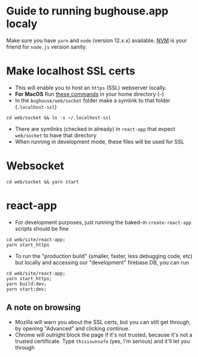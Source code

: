 # Guide to running bughouse.app localy
Make sure you have `yarn` and `node` (version 12.x.x) available.  [NVM](https://github.com/nvm-sh/nvm) is your friend for `node.js` version sanity.

# Make localhost SSL certs
* This will enable you to host an `https` (SSL) webserver locally.
* **For MacOS** Run [these commands](https://github.com/jrwats/bughouse/blob/3f1d2eecf4b3dc0580f71892f4b27021aed935a0/web/socket/app.js#L31-L37)
in your home directory (`~`)
* In the `bughouse/web/socket` folder make a symlink to that folder (`.localhost-ssl`)
```
cd web/socket && ln -s ~/.localhost-ssl
```
* There are symlinks (checked in already) in `react-app` that expect `web/socket` to have that directory
* When running in development mode, these files will be used for SSL


# Websocket
```
cd web/socket && yarn start
```

# react-app
* For development purposes, just running the baked-in `create-react-app` scripts should be fine
```
cd web/site/react-app;
yarn start_https
```
* To run the "production build" (smaller, faster, less debugging code, etc) but locally and accessing our "development" firebase DB, you can run
```
cd web/site/react-app;
yarn start_https;
yarn build:dev;
yarn start:dev;
```


## A note on browsing
* Mozilla will warn you about the SSL certs, but you can still get through, by opening "Advanced" and clicking continue.
* Chrome will outright block the page if it's not trusted, because it's not a trusted certificate.  Type `thisisunsafe` (yes, I'm serious) and it'll let you through
